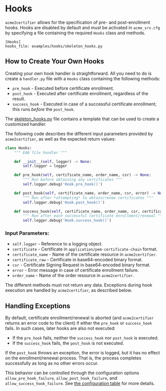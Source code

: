<!-- markdownlint-disable MD013 -->
<!-- wiki-title: Hooks -->

# Hooks

`acme2certifier` allows for the specification of pre- and post-enrollment hooks. Hooks are disabled by default and must be activated in `acme_srv.cfg` by specifying a file containing the required `Hooks` class and methods.

```config
[Hooks]
hooks_file: examples/hooks/skeleton_hooks.py
```

## How to Create Your Own Hooks

Creating your own hook handler is straightforward. All you need to do is create a `handler.py` file with a `Hooks` class containing the following methods:

- `pre_hook` - Executed before certificate enrollment.
- `post_hook` - Executed after certificate enrollment, regardless of the result.
- `success_hook` - Executed in case of a successful certificate enrollment; this runs *before* the `post_hook`.

The [skeleton_hooks.py](../examples/hooks/skeleton_hooks.py) file contains a template that can be used to create a customized handler.

The following code describes the different input parameters provided by `acme2certifier`, as well as the expected return values:

```python
class Hooks:
    """ EAB file handler """

    def __init__(self, logger) -> None:
        self.logger = logger

    def pre_hook(self, certificate_name, order_name, csr) -> None:
        """ Run before obtaining any certificates """
        self.logger.debug('Hook.pre_hook()')

    def post_hook(self, certificate_name, order_name, csr, error) -> None:
        """ Run after *attempting* to obtain/renew certificates """
        self.logger.debug('Hook.post_hook()')

    def success_hook(self, certificate_name, order_name, csr, certificate, certificate_raw, poll_identifier) -> None:
        """ Run after each successful certificate enrollment/renewal """
        self.logger.debug('Hook.success_hook()')
```

### Input Parameters:

- `self.logger` - Reference to a logging object.
- `certificate` - Certificate in `application/pem-certificate-chain` format.
- `certificate_name` - Name of the certificate resource in `acme2certifier`.
- `certificate_raw` - Certificate in base64-encoded binary format.
- `csr` - Certificate Signing Request in base64-encoded binary format.
- `error` - Error message in case of certificate enrollment failure.
- `order_name` - Name of the order resource in `acme2certifier`.

The different methods must not return any data. Exceptions during hook execution are handled by `acme2certifier`, as described below.

## Handling Exceptions

By default, certificate enrollment/renewal is aborted (and `acme2certifier` returns an error code to the client) if either the `pre_hook` or `success_hook` fails. In such cases, later hooks are also not executed:

- If the `pre_hook` fails, neither the `success_hook` nor `post_hook` is executed.
- If the `success_hook` fails, the `post_hook` is not executed.

If the `post_hook` throws an exception, the error is logged, but it has no effect on the enrollment/renewal process. That is, the process completes successfully as long as no other errors occur.

This behavior can be controlled through the configuration options `allow_pre_hook_failure`, `allow_post_hook_failure`, and `allow_success_hook_failure`. See [the configuration table](acme_srv.md#configuration-options-for-acme2certifier) for more details.

